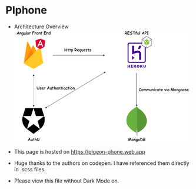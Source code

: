 # PIphone
* Architecture Overview
![Alt text here](pigeon-phone.png)
* This page is hosted on https://pigeon-phone.web.app

* Huge thanks to the authors on codepen. I have referenced them directly in .scss files.

* Please view this file without Dark Mode on.
